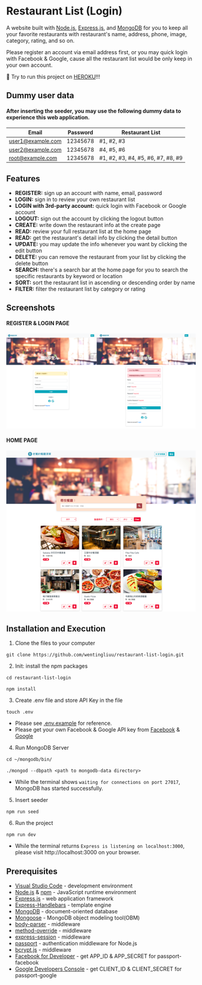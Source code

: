 # Restaurant List (Login)
A website built with [Node.js](https://nodejs.org/en/), [Express.js](https://expressjs.com/), and [MongoDB](https://www.mongodb.com/) for you to  keep all your favorite restaurants with restaurant's name, address, phone, image, category, rating, and so on.

Please register an account via email address first, or you may quick login with Facebook & Google, cause all the restaurant list would be only keep in your own account.

🌟 Try to run this project on [HEROKU](https://lit-tor-79004.herokuapp.com)!!!

## Dummy user data
#### After inserting the seeder, you may use the following dummy data to experience this web application.
| Email              | Password | Restaurant List                    |
| -------------------| ---------| -----------------------------------|
| user1@example.com  | 12345678 | #1, #2, #3                         |
| user2@example.com  | 12345678 | #4, #5, #6                         |
| root@example.com   | 12345678 | #1, #2, #3, #4, #5, #6, #7, #8, #9 |


## Features
*  **REGISTER:** sign up an account with name, email, password
*  **LOGIN:** sign in to review your own restaurant list
*  **LOGIN with 3rd-party account:** quick login with Facebook or Google account
*  **LOGOUT:** sign out the account by clicking the logout button
*  **CREATE:** write down the restaurant info at the create page 
*  **READ:** review your full restaurant list at the home page
*  **READ:** get the restaurant's detail info by clicking the detail button
*  **UPDATE:** you may update the info whenever you want by clicking the edit button
*  **DELETE:** you can remove the restaurant from your list by clicking the delete button
*  **SEARCH:** there's a search bar at the home page for you to search the specific restaurants by keyword or location
*  **SORT:** sort the restaurant list in ascending or descending order by name
*  **FILTER:** filter the restaurant list by category or rating


## Screenshots
#### REGISTER & LOGIN PAGE
![HOME PAGE](https://github.com/wentingliuu/restaurant-list-login/blob/main/public/img/registerandlogin.png)
#### HOME PAGE
![SHORTEN PAGE](https://github.com/wentingliuu/restaurant-list-login/blob/main/public/img/home.png)


## Installation and Execution
1.  Clone the files to your computer
```
git clone https://github.com/wentingliuu/restaurant-list-login.git
```
2. Init: install the npm packages
```
cd restaurant-list-login
```
```
npm install
```
3. Create .env file and store API Key in the file
```
touch .env
```
- Please see [.env.example](https://github.com/wentingliuu/restaurant-list-login/blob/main/.env.example) for reference.
- Please get your own Facebook & Google API key from [Facebook](https://developers.facebook.com/) & [Google](https://console.cloud.google.com/apis/dashboard/)
4. Run MongoDB Server
```
cd ~/mongodb/bin/
```
```
./mongod --dbpath <path to mongodb-data directory>
```
- While the terminal shows `waiting for connections on port 27017`, MongoDB has started successfully.
5. Insert seeder
```
npm run seed
```
6. Run the project
```
npm run dev
```
- While the terminal returns `Express is listening on localhost:3000`, please visit http://localhost:3000 on your browser.


## Prerequisites
*  [Visual Studio Code](https://code.visualstudio.com/) - development environment
*  [Node.js](https://nodejs.org/en/) & [npm](https://www.npmjs.com/) - JavaScript runtime environment
*  [Express.js](https://expressjs.com/) - web application framework
*  [Express-Handlebars](https://www.npmjs.com/package/express-handlebars) - template engine
*  [MongoDB](https://www.mongodb.com/) - document-oriented database
*  [Mongoose](https://mongoosejs.com/) - MongoDB object modeling tool(OBM)
*  [body-parser](https://www.npmjs.com/package/body-parser) - middleware
*  [method-override](https://www.npmjs.com/package/method-override) - middleware
*  [express-session](https://www.npmjs.com/package/express-session) - middleware
*  [passport](http://www.passportjs.org/) - authentication middleware for Node.js
*  [bcrypt.js](https://www.npmjs.com/package/bcryptjs) - middleware
*  [Facebook for Developer](https://developers.facebook.com/) - get APP_ID & APP_SECRET for passport-facebook
*  [Google Developers Console](https://console.cloud.google.com/apis/dashboard/) - get CLIENT_ID & CLIENT_SECRET for passport-google
